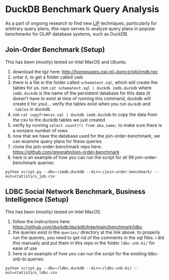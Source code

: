 # DuckDB Benchmark Query Analysis

As a part of ongoing research to find new [LIP](https://jigneshpatel.org/publ/LIP.pdf) techniques, particularly for arbitrary query plans, this repo serves to analyze query plans in popular benchmarks for OLAP database systems, such as DuckDB.

## Join-Order Benchmark (Setup)
This has been (mostly) tested on Intel MacOS and Ubuntu.

1. download the tgz here: http://homepages.cwi.nl/~boncz/job/imdb.tgz
2. untar it, to get a folder called `imdb`
3. there is a file in the folder called `schematext.sql`, which will create the tables for us. run `cat schematext.sql | duckdb imdb.duckdb` where `imdb.duckdb` is the name of the persistent database for this data (it doesn't have to exist at time of running this command, duckdb will create it for you)... verify the tables exist when you run `duckdb` and `.tables` in duckdb
4. run `cat copyfromcsv.sql | duckdb imdb.duckdb` to copy the data from the csv to the duckdb tables we just created
5. verify by running `select count(*) from aka_name;` to make sure there is a nonzero number of rows
6. now that we have the database used for the join-order-benchmark, we can examine query plans for these queries
7. clone the join-order-benchmark repo here: https://github.com/gregrahn/join-order-benchmark
8. here is an example of how you can run the script for all 99 join-order-benchmark queries:

```
python script.py --db=~/imdb.duckdb --dir=~/join-order-benchmark/ --out=statistics_job.csv
```

## LDBC Social Network Benchmark, Business Intelligence (Setup)
This has been (mostly) tested on Intel MacOS.

1. follow the instructions here: https://github.com/duckdb/duckdb/tree/main/benchmark/ldbc
2. the queries exist in the `queries/` directory at the link above. to properly run the queries, you need to get rid of the comments in the sql files. i did this manually and put them in this repo in the folder `ldbc-snb-bi/` for ease of use
3. here is an example of how you can run the script for the existing ldbc-snb-bi queries:

```
python script.py --db=~/ldbc.duckdb --dir=~/ldbc-snb-bi/ --out=statistics_ldbc.csv
```
